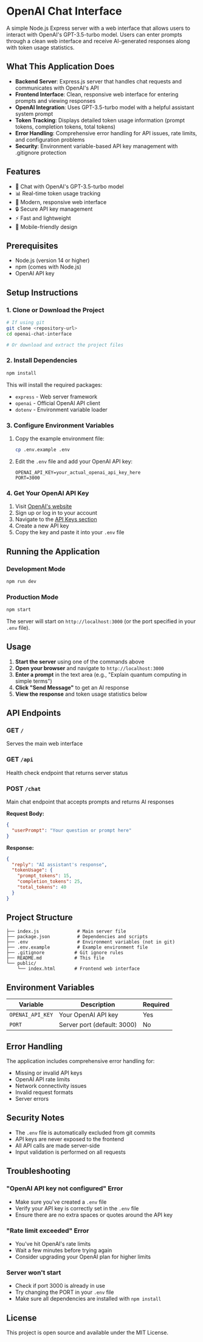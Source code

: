 # OpenAI Chat Interface

A simple Node.js Express server with a web interface that allows users to interact with OpenAI's GPT-3.5-turbo model. Users can enter prompts through a clean web interface and receive AI-generated responses along with token usage statistics.

## What This Application Does

- **Backend Server**: Express.js server that handles chat requests and communicates with OpenAI's API
- **Frontend Interface**: Clean, responsive web interface for entering prompts and viewing responses
- **OpenAI Integration**: Uses GPT-3.5-turbo model with a helpful assistant system prompt
- **Token Tracking**: Displays detailed token usage information (prompt tokens, completion tokens, total tokens)
- **Error Handling**: Comprehensive error handling for API issues, rate limits, and configuration problems
- **Security**: Environment variable-based API key management with .gitignore protection

## Features

- 🤖 Chat with OpenAI's GPT-3.5-turbo model
- 📊 Real-time token usage tracking
- 🎨 Modern, responsive web interface
- 🔒 Secure API key management
- ⚡ Fast and lightweight
- 📱 Mobile-friendly design

## Prerequisites

- Node.js (version 14 or higher)
- npm (comes with Node.js)
- OpenAI API key

## Setup Instructions

### 1. Clone or Download the Project

```bash
# If using git
git clone <repository-url>
cd openai-chat-interface

# Or download and extract the project files
```

### 2. Install Dependencies

```bash
npm install
```

This will install the required packages:
- `express` - Web server framework
- `openai` - Official OpenAI API client
- `dotenv` - Environment variable loader

### 3. Configure Environment Variables

1. Copy the example environment file:
   ```bash
   cp .env.example .env
   ```

2. Edit the `.env` file and add your OpenAI API key:
   ```
   OPENAI_API_KEY=your_actual_openai_api_key_here
   PORT=3000
   ```

### 4. Get Your OpenAI API Key

1. Visit [OpenAI's website](https://platform.openai.com/)
2. Sign up or log in to your account
3. Navigate to the [API Keys section](https://platform.openai.com/api-keys)
4. Create a new API key
5. Copy the key and paste it into your `.env` file

## Running the Application

### Development Mode

```bash
npm run dev
```

### Production Mode

```bash
npm start
```

The server will start on `http://localhost:3000` (or the port specified in your `.env` file).

## Usage

1. **Start the server** using one of the commands above
2. **Open your browser** and navigate to `http://localhost:3000`
3. **Enter a prompt** in the text area (e.g., "Explain quantum computing in simple terms")
4. **Click "Send Message"** to get an AI response
5. **View the response** and token usage statistics below

## API Endpoints

### GET `/`
Serves the main web interface

### GET `/api`
Health check endpoint that returns server status

### POST `/chat`
Main chat endpoint that accepts prompts and returns AI responses

**Request Body:**
```json
{
  "userPrompt": "Your question or prompt here"
}
```

**Response:**
```json
{
  "reply": "AI assistant's response",
  "tokenUsage": {
    "prompt_tokens": 15,
    "completion_tokens": 25,
    "total_tokens": 40
  }
}
```

## Project Structure

```
├── index.js              # Main server file
├── package.json          # Dependencies and scripts
├── .env                  # Environment variables (not in git)
├── .env.example          # Example environment file
├── .gitignore           # Git ignore rules
├── README.md            # This file
└── public/
    └── index.html       # Frontend web interface
```

## Environment Variables

| Variable | Description | Required |
|----------|-------------|----------|
| `OPENAI_API_KEY` | Your OpenAI API key | Yes |
| `PORT` | Server port (default: 3000) | No |

## Error Handling

The application includes comprehensive error handling for:

- Missing or invalid API keys
- OpenAI API rate limits
- Network connectivity issues
- Invalid request formats
- Server errors

## Security Notes

- The `.env` file is automatically excluded from git commits
- API keys are never exposed to the frontend
- All API calls are made server-side
- Input validation is performed on all requests

## Troubleshooting

### "OpenAI API key not configured" Error
- Make sure you've created a `.env` file
- Verify your API key is correctly set in the `.env` file
- Ensure there are no extra spaces or quotes around the API key

### "Rate limit exceeded" Error
- You've hit OpenAI's rate limits
- Wait a few minutes before trying again
- Consider upgrading your OpenAI plan for higher limits

### Server won't start
- Check if port 3000 is already in use
- Try changing the PORT in your `.env` file
- Make sure all dependencies are installed with `npm install`

## License

This project is open source and available under the MIT License.